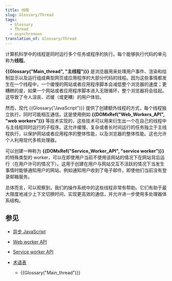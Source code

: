 ```yaml
---
title: 线程
slug: Glossary/Thread
tags:
  - Glossary
  - Thread
  - asynchronous
translation_of: Glossary/Thread
---
```


计算机科学中的线程是同时运行多个任务或程序的执行。每个能够执行代码的单元称为**线程**。

**{{Glossary("Main_thread", "主线程")}}** 是浏览器用来处理用户事件、渲染和绘制显示以及运行组成典型网页或应用程序的大部分代码的线程。因为这些事情都发生在一个线程中，一个缓慢的网站或者应用程序脚本会减低整个浏览器的速度；更糟糕的是，如果一个网站或者应用程序脚本进入无限循环，整个浏览器将会挂起。这导致了令人沮丧、迟缓（或更糟）的用户体验。

然而，现代 {{Glossary("JavaScript")}} 提供了创建额外线程的方式，每个线程独立执行，同时可能相互通信。这是使用例如 **{{DOMxRef("Web_Workers_API", "web workers")}}** 等技术实现的，这些技术可以用来衍生出一个在自己的线程中与主线程同时运行的子程序。这允许缓慢、复杂或者长时间运行的任务独立于主线程执行，以保护网站或者应用程序的整体性能，以及浏览器的整体性能。这也允许个人利用现代多核处理器。

可以创建一种称为 **{{DOMxRef("Service_Worker_API", "service worker")}}** 的特殊类型的 worker，可以在即使用户当前不使用该网站的情况下在网站背后运行（在用户许可的情况下）。这用于创建在用户与网站交互不活跃的情况下当发生事情时能够通知用户的网站。例如通知用户收到了电子邮件，即使他们当前没有登录邮箱服务。

总体而言，可以观察到，我们的操作系统中的这些线程非常有帮助。它们有助于最大限度地减少上下文切换时间，实现更高效的通信，并允许进一步使用多处理器体系结构。

## 参见

- [异步 JavaScript](/zh-CN/docs/Learn/JavaScript/Asynchronous)
- [Web worker API](/zh-CN/docs/Web/API/Web_Workers_API)
- [Service worker API](/zh-CN/docs/Web/API/Service_Worker_API)
- [术语表](/zh-CN/docs/Glossary)

  - {{Glossary("Main_thread")}}